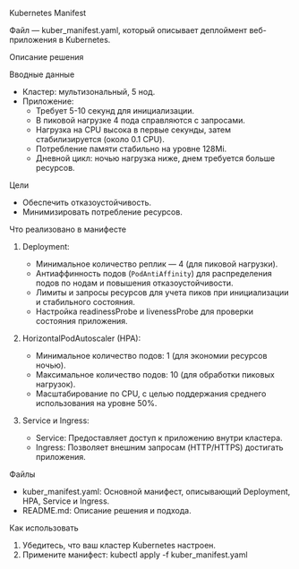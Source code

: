 Kubernetes Manifest

Файл — kuber_manifest.yaml, который описывает деплоймент веб-приложения в Kubernetes.

Описание решения

Вводные данные
- Кластер: мультизональный, 5 нод.
- Приложение:
  - Требует 5-10 секунд для инициализации.
  - В пиковой нагрузке 4 пода справляются с запросами.
  - Нагрузка на CPU высока в первые секунды, затем стабилизируется (около 0.1 CPU).
  - Потребление памяти стабильно на уровне 128Mi.
  - Дневной цикл: ночью нагрузка ниже, днем требуется больше ресурсов.

Цели
- Обеспечить отказоустойчивость.
- Минимизировать потребление ресурсов.

Что реализовано в манифесте
1. Deployment:
   - Минимальное количество реплик — 4 (для пиковой нагрузки).
   - Антиаффинность подов (`PodAntiAffinity`) для распределения подов по нодам и повышения отказоустойчивости.
   - Лимиты и запросы ресурсов для учета пиков при инициализации и стабильного состояния.
   - Настройка readinessProbe и livenessProbe для проверки состояния приложения.

2. HorizontalPodAutoscaler (HPA):
   - Минимальное количество подов: 1 (для экономии ресурсов ночью).
   - Максимальное количество подов: 10 (для обработки пиковых нагрузок).
   - Масштабирование по CPU, с целью поддержания среднего использования на уровне 50%.

3. Service и Ingress:
   - Service: Предоставляет доступ к приложению внутри кластера.
   - Ingress: Позволяет внешним запросам (HTTP/HTTPS) достигать приложения.

Файлы
- kuber_manifest.yaml: Основной манифест, описывающий Deployment, HPA, Service и Ingress.
- README.md: Описание решения и подхода.

Как использовать
1. Убедитесь, что ваш кластер Kubernetes настроен.
2. Примените манифест:
   kubectl apply -f kuber_manifest.yaml
